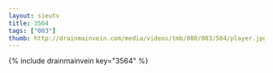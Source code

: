 ```yaml
--- 
layout: sieutv
title: 3564
tags: ["003"]
thumb: http://drainmainvein.com/media/videos/tmb/000/003/564/player.jpg
---
```

{% include drainmainvein key="3564" %} 
